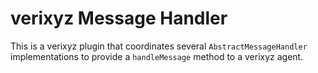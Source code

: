 # verixyz Message Handler

This is a verixyz plugin that coordinates several `AbstractMessageHandler` implementations
to provide a `handleMessage` method to a verixyz agent.
